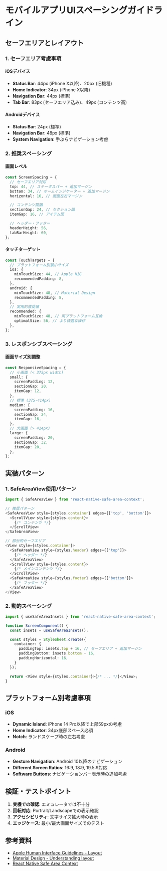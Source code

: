 # モバイルアプリUIスペーシングガイドライン

## セーフエリアとレイアウト

### 1. セーフエリア考慮事項

#### iOSデバイス

- **Status Bar**: 44px (iPhone X以降)、20px (旧機種)
- **Home Indicator**: 34px (iPhone X以降)
- **Navigation Bar**: 44px (標準)
- **Tab Bar**: 83px (セーフエリア込み)、49px (コンテンツ高)

#### Androidデバイス

- **Status Bar**: 24px (標準)
- **Navigation Bar**: 48px (標準)
- **System Navigation**: 手ぶらナビゲーション考慮

### 2. 推奨スペーシング

#### 画面レベル

```typescript
const ScreenSpacing = {
  // セーフエリア対応
  top: 44, // ステータスバー + 追加マージン
  bottom: 34, // ホームインジケーター + 追加マージン
  horizontal: 16, // 画面左右マージン

  // コンテンツ間隔
  sectionGap: 24, // セクション間
  itemGap: 16, // アイテム間

  // ヘッダー・フッター
  headerHeight: 56,
  tabBarHeight: 60,
};
```

#### タッチターゲット

```typescript
const TouchTargets = {
  // プラットフォーム別最小サイズ
  ios: {
    minTouchSize: 44, // Apple HIG
    recommendedPadding: 8,
  },
  android: {
    minTouchSize: 48, // Material Design
    recommendedPadding: 8,
  },
  // 実用的推奨値
  recommended: {
    minTouchSize: 48, // 両プラットフォーム互換
    optimalSize: 56, // より快適な操作
  },
};
```

### 3. レスポンシブスペーシング

#### 画面サイズ別調整

```typescript
const ResponsiveSpacing = {
  // 小画面 (< 375px width)
  small: {
    screenPadding: 12,
    sectionGap: 20,
    itemGap: 12,
  },
  // 標準 (375-414px)
  medium: {
    screenPadding: 16,
    sectionGap: 24,
    itemGap: 16,
  },
  // 大画面 (> 414px)
  large: {
    screenPadding: 20,
    sectionGap: 32,
    itemGap: 20,
  },
};
```

## 実装パターン

### 1. SafeAreaView使用パターン

```typescript
import { SafeAreaView } from 'react-native-safe-area-context';

// 推奨パターン
<SafeAreaView style={styles.container} edges={['top', 'bottom']}>
  <ScrollView style={styles.content}>
    {/* コンテンツ */}
  </ScrollView>
</SafeAreaView>

// 部分的セーフエリア
<View style={styles.container}>
  <SafeAreaView style={styles.header} edges={['top']}>
    {/* ヘッダー */}
  </SafeAreaView>
  <ScrollView style={styles.content}>
    {/* メインコンテンツ */}
  </ScrollView>
  <SafeAreaView style={styles.footer} edges={['bottom']}>
    {/* フッター */}
  </SafeAreaView>
</View>
```

### 2. 動的スペーシング

```typescript
import { useSafeAreaInsets } from 'react-native-safe-area-context';

function ScreenComponent() {
  const insets = useSafeAreaInsets();

  const styles = StyleSheet.create({
    container: {
      paddingTop: insets.top + 16, // セーフエリア + 追加マージン
      paddingBottom: insets.bottom + 16,
      paddingHorizontal: 16,
    }
  });

  return <View style={styles.container}>{/* ... */}</View>;
}
```

## プラットフォーム別考慮事項

### iOS

- **Dynamic Island**: iPhone 14 Pro以降で上部59pxの考慮
- **Home Indicator**: 34px底部スペース必須
- **Notch**: ランドスケープ時の左右考慮

### Android

- **Gesture Navigation**: Android 10以降のナビゲーション
- **Different Screen Ratios**: 16:9, 18:9, 19.5:9対応
- **Software Buttons**: ナビゲーションバー表示時の追加考慮

## 検証・テストポイント

1. **実機での確認**: エミュレータでは不十分
2. **回転対応**: Portrait/Landscapeでの表示確認
3. **アクセシビリティ**: 文字サイズ拡大時の表示
4. **エッジケース**: 最小/最大画面サイズでのテスト

## 参考資料

- [Apple Human Interface Guidelines - Layout](https://developer.apple.com/design/human-interface-guidelines/layout)
- [Material Design - Understanding layout](https://m3.material.io/foundations/layout/understanding-layout/overview)
- [React Native Safe Area Context](https://github.com/th3rdwave/react-native-safe-area-context)

